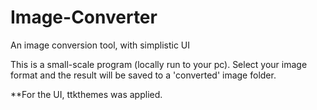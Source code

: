 # Image-Converter
 An image conversion tool, with simplistic UI

This is a small-scale program (locally run to your pc).
Select your image format and the result will be saved to a 'converted' image folder.

**For the UI, ttkthemes was applied.
